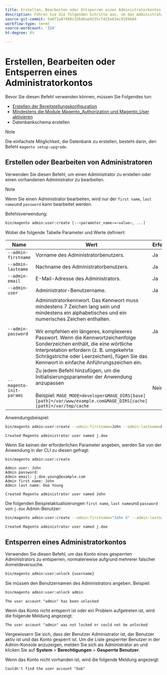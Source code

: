 ```yaml
---
title: Erstellen, Bearbeiten oder Entsperren eines Administratorkontos
description: Führen Sie die folgenden Schritte aus, um das Administratorkonto Ihrer Adobe Commerce- oder Magento Open Source Admin-Anwendung zu verwalten.
source-git-commit: 5e072a87480c326d6ae9235cf425e63ec9199684
workflow-type: tm+mt
source-wordcount: '324'
ht-degree: 0%

---
```



# Erstellen, Bearbeiten oder Entsperren eines Administratorkontos

Bevor Sie diesen Befehl verwenden können, müssen Sie Folgendes tun:

- [Erstellen der Bereitstellungskonfiguration](deployment.md)
- [Mindestens die Module Magento_Authorization und Magento_User aktivieren](manage-modules.md)
- Datenbankschema erstellen

>[!NOTE]
>
>Die einfachste Möglichkeit, die Datenbank zu erstellen, besteht darin, den Befehl `magento setup:upgrade`.

## Erstellen oder Bearbeiten von Administratoren

Verwenden Sie diesen Befehl, um einen Administrator zu erstellen oder einen vorhandenen Administrator zu bearbeiten.

>[!NOTE]
>
>Wenn Sie einen Administrator bearbeiten, wird nur der `first name`, `last name`und `password` kann bearbeitet werden.

Befehlsverwendung:

```bash
bin/magento admin:user:create [--<parameter_name>=<value>, ...]
```

Wobei die folgende Tabelle Parameter und Werte definiert:

| Name | Wert | Erforderlich? |
|--- |--- |--- |
| `--admin-firstname` | Vorname des Administratorbenutzers. | Ja |
| `--admin-lastname` | Nachname des Administratorbenutzers. | Ja |
| `--admin-email` | E-Mail-Adresse des Administrators. | Ja |
| `--admin-user` | Administrator-Benutzername. | Ja |
| `--admin-password` | Administratorkennwort. Das Kennwort muss mindestens 7 Zeichen lang sein und mindestens ein alphabetisches und ein numerisches Zeichen enthalten. <br><br>Wir empfehlen ein längeres, komplexeres Passwort. Wenn die Kennwortzeichenfolge Sonderzeichen enthält, die eine wörtliche Interpretation erfordern (z. B. umgekehrte Schrägstriche oder Leerzeichen), fügen Sie das Kennwort in einfache Anführungszeichen ein. | Ja |
| `--magento-init-params` | Zu jedem Befehl hinzufügen, um die Initialisierungsparameter der Anwendung anzupassen<br/><br/>Beispiel: `MAGE_MODE=developer&MAGE_DIRS[base][path]=/var/www/example.com&MAGE_DIRS[cache][path]=/var/tmp/cache` | Nein |

Anwendungsbeispiel:

```bash
bin/magento admin:user:create --admin-firstname=John --admin-lastname=Doe --admin-email=j.doe@example.com --admin-user=j.doe --admin-password=A0b9%t3g
```

```terminal
Created Magento administrator user named j.doe
```

Wenn Sie keinen der erforderlichen Parameter angeben, werden Sie von der Anwendung in der CLI zu diesen gefragt:

```bash
bin/magento admin:user:create
```

```terminal
Admin user: John
Admin password:
Admin email: j.doe.young@example.com
Admin first name: John
Admin last name: Doe Young
```

```terminal
Created Magento administrator user named John
```

Die folgenden Beispielaktualisierungen `first name`, `last name`und `password` von `j.doe` Admin-Benutzer:

```bash
bin/magento admin:user:create --admin-firstname="John X" --admin-lastname="Doe X" --admin-email=j.doe@example.com --admin-user=j.doe --admin-password=A1234567
```

```terminal
Created Magento administrator user named j.doe
```

## Entsperren eines Administratorkontos

Verwenden Sie diesen Befehl, um das Konto eines gesperrten Administrators zu entsperren, normalerweise aufgrund mehrerer falscher Anmeldeversuche.

```bash
bin/magento admin:user:unlock {username}
```

Sie müssen den Benutzernamen des Administrators angeben. Beispiel:

```bash
bin/magento admin:user:unlock admin
```

```terminal
The user account "admin" has been unlocked
```

Wenn das Konto nicht entsperrt ist oder ein Problem aufgetreten ist, wird die folgende Meldung angezeigt:

```terminal
The user account "admin" was not locked or could not be unlocked
```

Vergewissern Sie sich, dass der Benutzer Administrator ist, der Benutzer aktiv ist und das Konto gesperrt ist. Um die Liste gesperrter Benutzer in der Admin-Konsole anzuzeigen, melden Sie sich als Administrator an und klicken Sie auf **System** > **Berechtigungen** > **Gesperrte Benutzer**.

Wenn das Konto nicht vorhanden ist, wird die folgende Meldung angezeigt:

```terminal
Couldn't find the user account "bob"
```
